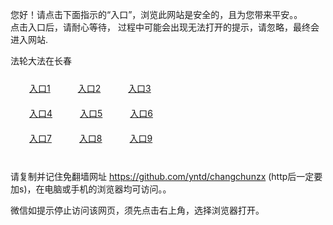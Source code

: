 您好！请点击下面指示的“入口”，浏览此网站是安全的，且为您带来平安。。 <br/>
点击入口后，请耐心等待， 过程中可能会出现无法打开的提示，请忽略，最终会进入网站. </br>

法轮大法在长春<br/>
<div style="padding:10px"><a style="margin:20px" target="_blank" href="https://dc7ia4j0nv012.cloudfront.net/2Qpsp?nwuolbv" id="ccLink1" rel="nofollow">入口1</a> <a target="_blank" style="margin:20px" href="https://d1b4hiakwdypm2.cloudfront.net/2Qpsp?pdmwmbg" id="ccLink2" rel="nofollow">入口2</a> <a style="margin:20px" target="_blank" href="https://d8hh38qt3mazx.cloudfront.net/2Qpsp?appxpuv" id="ccLink3" rel="nofollow">入口3</a></div>

<div style="padding:10px" ><a style="margin:20px" target="_blank" href="https://dc7ia4j0nv012.cloudfront.net/2Qpsp?nwuolbv" id="ccLink4" rel="nofollow">入口4</a> <a style="margin:20px" href="https://d1b4hiakwdypm2.cloudfront.net/2Qpsp?pdmwmbg" target="_blank" id="ccLink5" rel="nofollow">入口5</a> <a style="margin:20px" href="https://d8hh38qt3mazx.cloudfront.net/2Qpsp?appxpuv" target="_blank" id="ccLink6" rel="nofollow">入口6</a></div>

<div style="padding:10px"><a style="margin:20px" target="_blank" href="https://dc7ia4j0nv012.cloudfront.net/2Qpsp?nwuolbv" id="ccLink7" rel="nofollow">入口7</a> <a style="margin:20px" href="https://d1b4hiakwdypm2.cloudfront.net/2Qpsp?pdmwmbg" target="_blank" id="ccLink8" rel="nofollow">入口8</a> <a style="margin:20px" target="_blank" href="https://d8hh38qt3mazx.cloudfront.net/2Qpsp?appxpuv" id="ccLink9" rel="nofollow">入口9</a></div>

<br/>



请复制并记住免翻墙网址 https://github.com/yntd/changchunzx (http后一定要加s)，在电脑或手机的浏览器均可访问。。<br/>

微信如提示停止访问该网页，须先点击右上角，选择浏览器打开。
